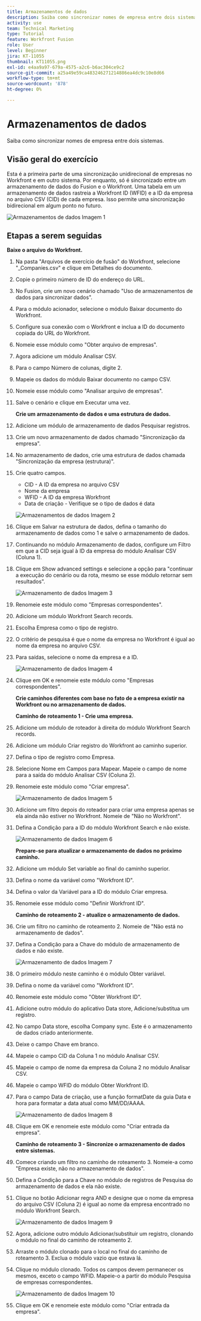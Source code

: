 ```yaml
---
title: Armazenamentos de dados
description: Saiba como sincronizar nomes de empresa entre dois sistemas. (Deve ter entre 60 e 160 caracteres, mas tem 59 caracteres)
activity: use
team: Technical Marketing
type: Tutorial
feature: Workfront Fusion
role: User
level: Beginner
jira: KT-11055
thumbnail: KT11055.png
exl-id: e4aa9a97-679a-4575-a2c6-b6ac304ce9c2
source-git-commit: a25a49e59ca483246271214886ea4dc9c10e8d66
workflow-type: tm+mt
source-wordcount: '878'
ht-degree: 0%

---
```


# Armazenamentos de dados

Saiba como sincronizar nomes de empresa entre dois sistemas.

## Visão geral do exercício

Esta é a primeira parte de uma sincronização unidirecional de empresas no Workfront e em outro sistema. Por enquanto, só é sincronizado entre um armazenamento de dados do Fusion e o Workfront. Uma tabela em um armazenamento de dados rastreia a Workfront ID (WFID) e a ID da empresa no arquivo CSV (CID) de cada empresa. Isso permite uma sincronização bidirecional em algum ponto no futuro.

![Armazenamentos de dados Imagem 1](../12-exercises/assets/data-stores-walkthrough-1.png)

## Etapas a serem seguidas

**Baixe o arquivo do Workfront.**

1. Na pasta &quot;Arquivos de exercício de fusão&quot; do Workfront, selecione &quot;_Companies.csv&quot; e clique em Detalhes do documento.
1. Copie o primeiro número de ID do endereço do URL.
1. No Fusion, crie um novo cenário chamado &quot;Uso de armazenamentos de dados para sincronizar dados&quot;.
1. Para o módulo acionador, selecione o módulo Baixar documento do Workfront.
1. Configure sua conexão com o Workfront e inclua a ID do documento copiada do URL do Workfront.
1. Nomeie esse módulo como &quot;Obter arquivo de empresas&quot;.
1. Agora adicione um módulo Analisar CSV.
1. Para o campo Número de colunas, digite 2.
1. Mapeie os dados do módulo Baixar documento no campo CSV.
1. Nomeie esse módulo como &quot;Analisar arquivo de empresas&quot;.
1. Salve o cenário e clique em Executar uma vez.

   **Crie um armazenamento de dados e uma estrutura de dados.**

1. Adicione um módulo de armazenamento de dados Pesquisar registros.
1. Crie um novo armazenamento de dados chamado &quot;Sincronização da empresa&quot;.
1. No armazenamento de dados, crie uma estrutura de dados chamada &quot;Sincronização da empresa (estrutura)&quot;.
1. Crie quatro campos.

   + CID - A ID da empresa no arquivo CSV
   + Nome da empresa
   + WFID - A ID da empresa Workfront
   + Data de criação - Verifique se o tipo de dados é data

   ![Armazenamentos de dados Imagem 2](../12-exercises/assets/data-stores-walkthrough-2.png)

1. Clique em Salvar na estrutura de dados, defina o tamanho do armazenamento de dados como 1 e salve o armazenamento de dados.
1. Continuando no módulo Armazenamento de dados, configure um Filtro em que a CID seja igual à ID da empresa do módulo Analisar CSV (Coluna 1).
1. Clique em Show advanced settings e selecione a opção para &quot;continuar a execução do cenário ou da rota, mesmo se esse módulo retornar sem resultados&quot;.

   ![Armazenamento de dados Imagem 3](../12-exercises/assets/data-stores-walkthrough-3.png)

1. Renomeie este módulo como &quot;Empresas correspondentes&quot;.
1. Adicione um módulo Workfront Search records.
1. Escolha Empresa como o tipo de registro.
1. O critério de pesquisa é que o nome da empresa no Workfront é igual ao nome da empresa no arquivo CSV.
1. Para saídas, selecione o nome da empresa e a ID.

   ![Armazenamento de dados Imagem 4](../12-exercises/assets/data-stores-walkthrough-4.png)

1. Clique em OK e renomeie este módulo como &quot;Empresas correspondentes&quot;.

   **Crie caminhos diferentes com base no fato de a empresa existir na Workfront ou no armazenamento de dados.**

   **Caminho de roteamento 1 - Crie uma empresa.**

1. Adicione um módulo de roteador à direita do módulo Workfront Search records.
1. Adicione um módulo Criar registro do Workfront ao caminho superior.
1. Defina o tipo de registro como Empresa.
1. Selecione Nome em Campos para Mapear. Mapeie o campo de nome para a saída do módulo Analisar CSV (Coluna 2).
1. Renomeie este módulo como &quot;Criar empresa&quot;.

   ![Armazenamento de dados Imagem 5](../12-exercises/assets/data-stores-walkthrough-5.png)

1. Adicione um filtro depois do roteador para criar uma empresa apenas se ela ainda não estiver no Workfront. Nomeie de &quot;Não no Workfront&quot;.
1. Defina a Condição para a ID do módulo Workfront Search e não existe.

   ![Armazenamento de dados Imagem 6](../12-exercises/assets/data-stores-walkthrough-6.png)

   **Prepare-se para atualizar o armazenamento de dados no próximo caminho.**

1. Adicione um módulo Set variable ao final do caminho superior.
1. Defina o nome da variável como &quot;Workfront ID&quot;.
1. Defina o valor da Variável para a ID do módulo Criar empresa.
1. Renomeie esse módulo como &quot;Definir Workfront ID&quot;.

   **Caminho de roteamento 2 - atualize o armazenamento de dados.**

1. Crie um filtro no caminho de roteamento 2. Nomeie de &quot;Não está no armazenamento de dados&quot;.

1. Defina a Condição para a Chave do módulo de armazenamento de dados e não existe.

   ![Armazenamento de dados Imagem 7](../12-exercises/assets/data-stores-walkthrough-7.png)

1. O primeiro módulo neste caminho é o módulo Obter variável.
1. Defina o nome da variável como &quot;Workfront ID&quot;.
1. Renomeie este módulo como &quot;Obter Workfront ID&quot;.
1. Adicione outro módulo do aplicativo Data store, Adicione/substitua um registro.
1. No campo Data store, escolha Company sync. Este é o armazenamento de dados criado anteriormente.
1. Deixe o campo Chave em branco.
1. Mapeie o campo CID da Coluna 1 no módulo Analisar CSV.
1. Mapeie o campo de nome da empresa da Coluna 2 no módulo Analisar CSV.
1. Mapeie o campo WFID do módulo Obter Workfront ID.
1. Para o campo Data de criação, use a função formatDate da guia Data e hora para formatar a data atual como MM/DD/AAAA.

   ![Armazenamento de dados Imagem 8](../12-exercises/assets/data-stores-walkthrough-8.png)

1. Clique em OK e renomeie este módulo como &quot;Criar entrada da empresa&quot;.

   **Caminho de roteamento 3 - Sincronize o armazenamento de dados entre sistemas.**

1. Comece criando um filtro no caminho de roteamento 3. Nomeie-a como &quot;Empresa existe, não no armazenamento de dados&quot;.
1. Defina a Condição para a Chave no módulo de registros de Pesquisa do armazenamento de dados e ela não existe.
1. Clique no botão Adicionar regra AND e designe que o nome da empresa do arquivo CSV (Coluna 2) é igual ao nome da empresa encontrado no módulo Workfront Search.

   ![Armazenamento de dados Imagem 9](../12-exercises/assets/data-stores-walkthrough-9.png)

1. Agora, adicione outro módulo Adicionar/substituir um registro, clonando o módulo no final do caminho de roteamento 2.
1. Arraste o módulo clonado para o local no final do caminho de roteamento 3. Exclua o módulo vazio que estava lá.
1. Clique no módulo clonado. Todos os campos devem permanecer os mesmos, exceto o campo WFID. Mapeie-o a partir do módulo Pesquisa de empresas correspondentes.

   ![Armazenamento de dados Imagem 10](../12-exercises/assets/data-stores-walkthrough-10.png)

1. Clique em OK e renomeie este módulo como &quot;Criar entrada da empresa&quot;.
